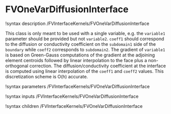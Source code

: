 # FVOneVarDiffusionInterface

!syntax description /FVInterfaceKernels/FVOneVarDiffusionInterface

This class is only meant to be used with a single variable, e.g. the `variable1`
parameter should be provided but not `variable2`. `coeff1` should correspond to
the diffusion or conductivity coefficient on the `subdomain1` side of the
`boundary` while `coeff2` corresponds to `subdomain2`. The gradient of
`variable1` is based on Green-Gauss computations of the gradient at the
adjoining element centroids followed by linear interpolation to the face plus a
non-orthogonal correction. The diffusion/conductivity coefficient at the
interface is computed using linear interpolation of the `coeff1` and `coeff2`
values. This discretization scheme is O(h) accurate.

!syntax parameters /FVInterfaceKernels/FVOneVarDiffusionInterface

!syntax inputs /FVInterfaceKernels/FVOneVarDiffusionInterface

!syntax children /FVInterfaceKernels/FVOneVarDiffusionInterface
